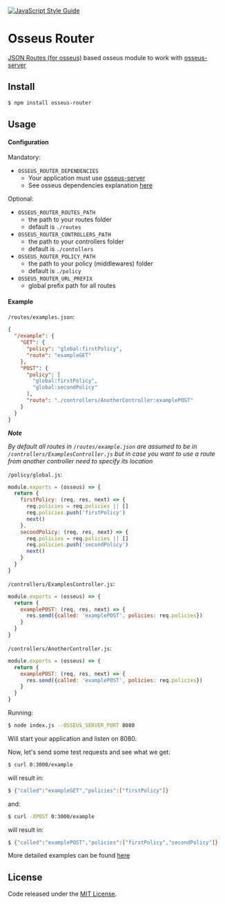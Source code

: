 [![JavaScript Style Guide](https://cdn.rawgit.com/standard/standard/master/badge.svg)](https://github.com/standard/standard)

# Osseus Router

[JSON Routes (for osseus)](https://github.com/colucom/json-routing) based osseus module to work with [osseus-server](https://github.com/colucom/osseus-server)

## Install
```bash
$ npm install osseus-router
```

## Usage

#### Configuration

Mandatory:

* `OSSEUS_ROUTER_DEPENDENCIES`
	* Your application must use [osseus-server](https://github.com/colucom/osseus-server)
	* See osseus dependencies explanation [here](https://github.com/colucom/osseus#dependencies)

Optional:

* `OSSEUS_ROUTER_ROUTES_PATH`
	* the path to your routes folder
	* default is `./routes`
* `OSSEUS_ROUTER_CONTROLLERS_PATH`
	* the path to your controllers folder
	* default is `./contollers`
* `OSSEUS_ROUTER_POLICY_PATH`
	* the path to your policy (middlewares) folder
	* default is `./policy`
* `OSSEUS_ROUTER_URL_PREFIX`
	* global prefix path for all routes

#### Example

`/routes/examples.json`:

```json
{
  "/example": {
    "GET": {
      "policy": "global:firstPolicy",
      "route": "exampleGET"
    },
    "POST": {
      "policy": [
        "global:firstPolicy",
        "global:secondPolicy"
      ],
      "route": "./controllers/AnotherController:examplePOST"
    }
  }
}
```

***Note***

*By default all routes in `/routes/example.json` are assumed to be in `/controllers/ExamplesController.js` but in case you want to use a route from another controller need to specify its location*

`/policy/global.js`:

```javascript
module.exports = (osseus) => {
  return {
    firstPolicy: (req, res, next) => {
      req.policies = req.policies || []
      req.policies.push('firstPolicy')
      next()
    },
    secondPolicy: (req, res, next) => {
      req.policies = req.policies || []
      req.policies.push('secondPolicy')
      next()
    }
  }
}
```

`/controllers/ExamplesController.js`:

```javascript
module.exports = (osseus) => {
  return {
    examplePOST: (req, res, next) => {
      res.send({called: 'examplePOST', policies: req.policies})
    }
  }
}
```

`/controllers/AnotherController.js`:

```javascript
module.exports = (osseus) => {
  return {
    examplePOST: (req, res, next) => {
      res.send({called: 'examplePOST', policies: req.policies})
    }
  }
}
```

Running:

```bash
$ node index.js --OSSEUS_SERVER_PORT 8080
```

Will start your application and listen on 8080.

Now, let's send some test requests and see what we get:

```bash
$ curl 0:3000/example
```

will result in:

```bash
$ {"called":"exampleGET","policies":["firstPolicy"]}
```

and:

```bash
$ curl -XPOST 0:3000/example
```

will result in:

```bash
$ {"called":"examplePOST","policies":["firstPolicy","secondPolicy"]}
```

More detailed examples can be found [here](https://github.com/colucom/json-routing)

## License
Code released under the [MIT License](https://github.com/colucom/osseus-router/blob/master/LICENSE).
